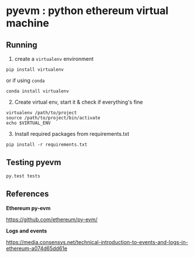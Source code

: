 # pyevm : python ethereum virtual machine

## Running

1. create a `virtualenv` environment

```
pip install virtualenv
```
or if using `conda`
```
conda install virtualenv
```

2. Create virtual env, start it & check if everything's fine
```
virtualenv /path/to/project
source /path/to/project/bin/activate
echo $VIRTUAL_ENV
```

3. Install required packages from requirements.txt
```
pip install -r requirements.txt
```

## Testing pyevm
```
py.test tests
```

## References

**Ethereum py-evm**

https://github.com/ethereum/py-evm/

**Logs and events**

https://media.consensys.net/technical-introduction-to-events-and-logs-in-ethereum-a074d65dd61e
